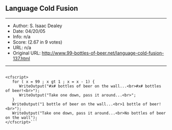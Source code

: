 
## Language Cold Fusion ##
---
- Author: S. Isaac Dealey
- Date: 04/20/05
- Info: n/a
- Score:  (2.67 in 9 votes)
- URL: n/a
- Original URL: http://www.99-bottles-of-beer.net/language-cold-fusion-137.html
---

```By S. Isaac Dealey

<cfscript>
   for ( x = 99 ; x gt 1 ; x = x - 1) {
      WriteOutput("#x# bottles of beer on the wall...<br>#x# bottles of beer!<br>");
      WriteOutput("Take one down, pass it around...<br>";
   }
   WriteOutput("1 bottle of beer on the wall...<br>1 bottle of beer!<br>");
   WriteOutput("Take one down, pass it around...<br>No bottles of beer on the wall");
</cfscript>```